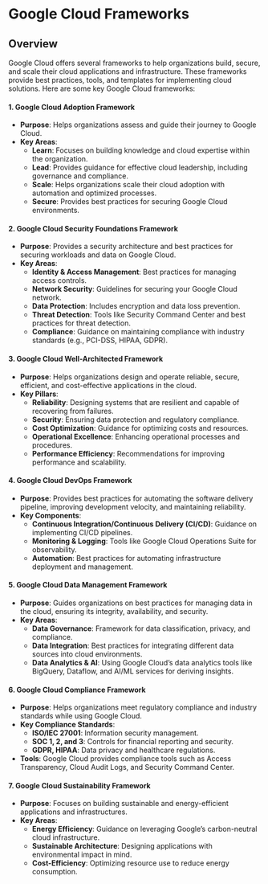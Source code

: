 # Google Cloud Frameworks

## Overview

Google Cloud offers several frameworks to help organizations build, secure, and scale their cloud applications and infrastructure. These frameworks provide best practices, tools, and templates for implementing cloud solutions. Here are some key Google Cloud frameworks:

#### 1. **Google Cloud Adoption Framework**

* **Purpose**: Helps organizations assess and guide their journey to Google Cloud.
* **Key Areas**:
  * **Learn**: Focuses on building knowledge and cloud expertise within the organization.
  * **Lead**: Provides guidance for effective cloud leadership, including governance and compliance.
  * **Scale**: Helps organizations scale their cloud adoption with automation and optimized processes.
  * **Secure**: Provides best practices for securing Google Cloud environments.

#### 2. **Google Cloud Security Foundations Framework**

* **Purpose**: Provides a security architecture and best practices for securing workloads and data on Google Cloud.
* **Key Areas**:
  * **Identity & Access Management**: Best practices for managing access controls.
  * **Network Security**: Guidelines for securing your Google Cloud network.
  * **Data Protection**: Includes encryption and data loss prevention.
  * **Threat Detection**: Tools like Security Command Center and best practices for threat detection.
  * **Compliance**: Guidance on maintaining compliance with industry standards (e.g., PCI-DSS, HIPAA, GDPR).

#### 3. **Google Cloud Well-Architected Framework**

* **Purpose**: Helps organizations design and operate reliable, secure, efficient, and cost-effective applications in the cloud.
* **Key Pillars**:
  * **Reliability**: Designing systems that are resilient and capable of recovering from failures.
  * **Security**: Ensuring data protection and regulatory compliance.
  * **Cost Optimization**: Guidance for optimizing costs and resources.
  * **Operational Excellence**: Enhancing operational processes and procedures.
  * **Performance Efficiency**: Recommendations for improving performance and scalability.

#### 4. **Google Cloud DevOps Framework**

* **Purpose**: Provides best practices for automating the software delivery pipeline, improving development velocity, and maintaining reliability.
* **Key Components**:
  * **Continuous Integration/Continuous Delivery (CI/CD)**: Guidance on implementing CI/CD pipelines.
  * **Monitoring & Logging**: Tools like Google Cloud Operations Suite for observability.
  * **Automation**: Best practices for automating infrastructure deployment and management.

#### 5. **Google Cloud Data Management Framework**

* **Purpose**: Guides organizations on best practices for managing data in the cloud, ensuring its integrity, availability, and security.
* **Key Areas**:
  * **Data Governance**: Framework for data classification, privacy, and compliance.
  * **Data Integration**: Best practices for integrating different data sources into cloud environments.
  * **Data Analytics & AI**: Using Google Cloud’s data analytics tools like BigQuery, Dataflow, and AI/ML services for deriving insights.

#### 6. **Google Cloud Compliance Framework**

* **Purpose**: Helps organizations meet regulatory compliance and industry standards while using Google Cloud.
* **Key Compliance Standards**:
  * **ISO/IEC 27001**: Information security management.
  * **SOC 1, 2, and 3**: Controls for financial reporting and security.
  * **GDPR, HIPAA**: Data privacy and healthcare regulations.
* **Tools**: Google Cloud provides compliance tools such as Access Transparency, Cloud Audit Logs, and Security Command Center.

#### 7. **Google Cloud Sustainability Framework**

* **Purpose**: Focuses on building sustainable and energy-efficient applications and infrastructures.
* **Key Areas**:
  * **Energy Efficiency**: Guidance on leveraging Google’s carbon-neutral cloud infrastructure.
  * **Sustainable Architecture**: Designing applications with environmental impact in mind.
  * **Cost-Efficiency**: Optimizing resource use to reduce energy consumption.
